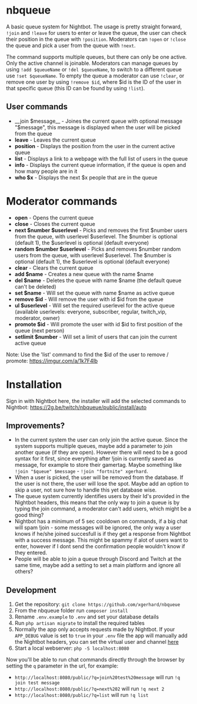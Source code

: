 # nbqueue

A basic queue system for Nightbot. The usage is pretty straight forward, `!join` and `!leave` for users to enter or leave the queue, the user can check their position in the queue with `!position`. Moderators can `!open` or `!close` the queue and pick a user from the queue with `!next`.

The command supports multiple queues, but there can only be one active. Only the active channel is joinable. Moderators can manage queues by using `!add $queueName` or `!del $queueName`, to switch to a different queue use `!set $queueName`. To empty the queue a moderator can use `!clear`, or remove one user by using `!remove $id`, where $id is the ID of the user in that specific queue (this ID can be found by using `!list`).

## User commands
* __join $message__ - Joines the current queue with optional message "$message", this message is displayed when the user will be picked from the queue
* __leave__ - Leaves the current queue
* __position__ - Displays the position from the user in the current active queue
* __list__ - Displays a link to a webpage with the full list of users in the queue
* __info__ - Displays the current queue information, if the queue is open and how many people are in it
* __who $x__ - Displays the next $x people that are in the queue

# Moderator commands
* __open__ - Opens the current queue
* __close__ - Closes the current queue
* __next $number $userlevel__ - Picks and removes the first $number users from the queue, with userlevel $userlevel. The $number is optional (default 1), the $userlevel is optional (default everyone)
* __random $number $userlevel__ - Picks and removes $number random users from the queue, with userlevel $userlevel. The $number is optional (default 1), the $userlevel is optional (default everyone)
* __clear__ - Clears the current queue
* __add $name__ - Creates a new queue with the name $name
* __del $name__ - Deletes the queue with name $name (the default queue can't be deleted)
* __set $name__ - Will set the queue with name $name as active queue
* __remove $id__ - Will remove the user with id $id from the queue
* __ul $userlevel__ - Will set the required userlevel for the active queue (available userlevels: everyone, subscriber, regular, twitch_vip, moderator, owner)
* __promote $id__ - Will promote the user with id $id to first position of the queue (next person)
* __setlimit $number__ - Will set a limit of users that can join the current active queue

Note: Use the 'list' command to find the $id of the user to remove / promote: https://imgur.com/a/1k7F4lb

# Installation
Sign in with Nightbot here, the installer will add the selected commands to Nightbot: https://2g.be/twitch/nbqueue/public/install/auto

## Improvements?
* In the current system the user can only join the active queue. Since the system supports multiple queues, maybe add a parameter to join another queue (if they are open). However there will need to be a good syntax for it first, since everything after !join is currently saved as message, for example to store their gamertag. Maybe something like `!join "$queue" $message` - `!join "fortnite" xgerhard`.
* When a user is picked, the user will be removed from the database. If the user is not there, the user will lose the spot. Maybe add an option to skip a user, not sure how to handle this yet database wise.
* The queue system currently identifies users by their Id's provided in the Nightbot headers, this means that the only way to join a queue is by typing the join command, a moderator can't add users, which might be a good thing?
* Nightbot has a minimum of 5 sec cooldown on commands, if a big chat will spam !join - some messages will be ignored, the only way a user knows if he/she joined succesfull is if they get a response from Nightbot with a success message. This might be spammy if alot of users want to enter, however if I dont send the confirmation people wouldn't know if they entered.
* People will be able to join a queue through Discord and Twitch at the same time, maybe add a setting to set a main platform and ignore all others? 


## Development
1. Get the repository: `git clone https://github.com/xgerhard/nbqueue`
2. From the nbqueue folder run `composer install`
3. Rename `.env.example` to `.env` and set your database details
4. Run `php artisan migrate` to install the required tables
5. Normally the app only accepts requests made by Nightbot. If your `APP_DEBUG` value is set to `true` in your `.env` file the app will manually add the Nightbot headers, you can set the virtual user and channel [here](app/Http/Controllers/CommandController.php)
6. Start a local webserver: `php -S localhost:8080`

Now you'll be able to run chat commands directly through the browser by setting the `q` parameter in the url, for example:
- `http://localhost:8080/public/?q=join%20test%20message` will run `!q join test message`
- `http://localhost:8080/public/?q=next%202` will run `!q next 2`
- `http://localhost:8080/public/?q=list` will run `!q list`
